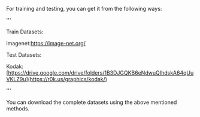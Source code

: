 For training and testing, you can get it from the following ways:

'''

Train Datasets:

imagenet:https://image-net.org/

Test Datasets:

Kodak: [https://drive.google.com/drive/folders/1B3DJGQKB6eNdwuQIhdskA64qUuVKLZ9u](https://r0k.us/graphics/kodak/)

'''

You can download the complete datasets using the above mentioned methods.
